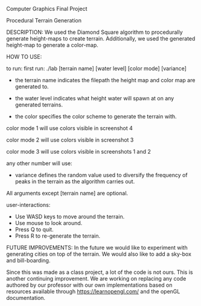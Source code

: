 Computer Graphics Final Project

Procedural Terrain Generation

DESCRIPTION:
We used the Diamond Square algorithm to procedurally generate height-maps to create terrain. Additionally, we used the generated height-map to generate a color-map. 

HOW TO USE:

to run:
first run:
./lab [terrain name] [water level] [color mode] [variance]

- the terrain name indicates the filepath the height map and color map are generated to.

- the water level indicates what height water will spawn
at on any generated terrains.

- the color specifies the color scheme to generate the terrain with.

color mode 1 will use colors visible in screenshot 4

color mode 2 will use colors visible in screenshot 3

color mode 3 will use colors visible in screenshots 1 and 2

any other number will use:

- variance defines the random value used to diversify the frequency of peaks in the terrain as the algorithm carries out.

All arguments except [terrain name] are optional.

user-interactions:
- Use WASD keys to move around the terrain.
- Use mouse to look around. 
- Press Q to quit. 
- Press R to re-generate the terrain.


FUTURE IMPROVEMENTS:
In the future we would like to experiment with generating cities on top of the terrain. We would also like to add a sky-box and bill-boarding. 

Since this was made as a class project, a lot of the code is not ours. This is another continuing improvement. We are working on replacing any code authored by our professor with our own implementations based on resources available through https://learnopengl.com/ and the openGL documentation.


